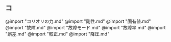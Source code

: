 ## コ

@import "コリオリの力.md"
@import "剛性.md"
@import "固有値.md"
@import "故障.md"
@import "故障モード.md"
@import "故障率.md"
@import "誤差.md"
@import "較正.md"
@import "降圧.md"
